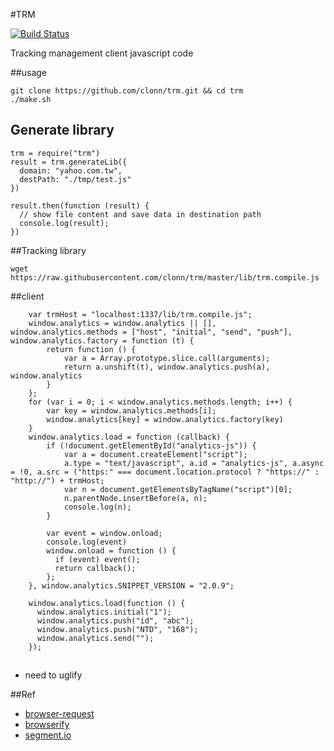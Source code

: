 #TRM

[![Build Status](https://travis-ci.org/clonn/trm.svg?branch=master)](https://travis-ci.org/clonn/trm)

Tracking management client javascript code

##usage

    git clone https://github.com/clonn/trm.git && cd trm
    ./make.sh

## Generate library

    trm = require("trm")
    result = trm.generateLib({
      domain: "yahoo.com.tw",
      destPath: "./tmp/test.js"
    })

    result.then(function (result) {
      // show file content and save data in destination path
      console.log(result);
    })

##Tracking library

    wget https://raw.githubusercontent.com/clonn/trm/master/lib/trm.compile.js

##client

````
    var trmHost = "localhost:1337/lib/trm.compile.js";
    window.analytics = window.analytics || [], window.analytics.methods = ["host", "initial", "send", "push"], window.analytics.factory = function (t) {
        return function () {
            var a = Array.prototype.slice.call(arguments);
            return a.unshift(t), window.analytics.push(a), window.analytics
        }
    };
    for (var i = 0; i < window.analytics.methods.length; i++) {
        var key = window.analytics.methods[i];
        window.analytics[key] = window.analytics.factory(key)
    }
    window.analytics.load = function (callback) {
        if (!document.getElementById("analytics-js")) {
            var a = document.createElement("script");
            a.type = "text/javascript", a.id = "analytics-js", a.async = !0, a.src = ("https:" === document.location.protocol ? "https://" : "http://") + trmHost;
            var n = document.getElementsByTagName("script")[0];
            n.parentNode.insertBefore(a, n);
            console.log(n);
        }

        var event = window.onload;
        console.log(event)
        window.onload = function () {
          if (event) event();
          return callback();
        };
    }, window.analytics.SNIPPET_VERSION = "2.0.9";

    window.analytics.load(function () {
      window.analytics.initial("1");
      window.analytics.push("id", "abc");
      window.analytics.push("NTD", "168");
      window.analytics.send("");
    });
````

##

 * need to uglify

##Ref

 * [browser-request](https://github.com/iriscouch/browser-request)
 * [browserify](http://browserify.org/)
 * [segment.io](https://github.com/segmentio/analytics.js)
